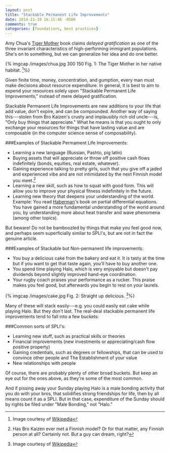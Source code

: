 ```yaml
---
layout: post
title: "Stackable Permanent Life Improvements"
date: 2014-11-19 16:11:46 -0500
comments: true
categories: [foundations, best practices]
---
```

Amy Chua's [Tiger Mother](http://en.wikipedia.org/wiki/Battle_Hymn_of_the_Tiger_Mother) book claims _delayed gratification_ as one of the three invariant characteristics of high-performing immigrant populations. She's on to something, but we can generalize her idea and do one better.

<!--more-->

{% imgcap /images/chua.jpg 300 150 Fig. 1: The Tiger Mother  in her native habitat. [^1]%} 

Given finite time, money, concentration, and gumption, every man must make decisions about resource expenditure. In general, it is best to aim to expend your resources solely upon "Stackable Permanent Life Improvements," instead of mere delayed gratification.

Stackable Permanent Life Improvements are new additions to your life that add value, don't expire, and can be compounded. Another way of saying this---stolen from Bro Kaizen's crusty and implausibly rich old uncle---is, "Only buy things that appreciate." What he means is that you ought to only exchange your resources for things that have lasting value and are composable (in the computer science sense of composability). 

###Examples of Stackable Permament Life Improvements:

- Learning a new language (Russian, Pashto, pig latin)
- Buying assets that will appreciate or throw off positive cash flows indefinitely (bonds, equities, real estate, whatever).
- Gaining experience talking to pretty girls, such that you give off a jaded and experienced vibe and are not intimidated by the next Finnish model you meet.[^2]
- Learning a new skill, such as how to squat with good form. This will allow you to improve your physical fitness indefinitely in the future.
- Learning new theory that deepens your understanding of the world. Example: You read [Haberman](http://www.amazon.com/Applied-Partial-Differential-Equations-Boundary/dp/0130652431)'s book on partial differential equations. You have gained a more fundamental understanding of the world around you, by understanding more about heat transfer and wave phenomena (among other topics). 


But beware! Do not be bamboozled by things that make you feel good now, and perhaps seem superficially similar to SPLI's, but are not in fact the genuine article. 

###Examples of Stackable but Non-permanent life improvements:

- You buy a delicious cake from the bakery and eat it. It is tasty at the time but if you want to get that taste again, you'll have to buy another one.
- You spend time playing Halo, which is very enjoyable but doesn't pay dividends beyond slightly improved hand-eye coordination.
- Your rugby coach praises your performance as a rucker. This praise makes you feel good, but afterwards you begin to rest on your laurels.

{% imgcap /images/cake.jpg Fig. 2: Straight up delicious. [^3]%} 

Many of these will stack easily---e.g. you could easily eat cake while playing Halo. But they don't last. The real-deal stackable permanent life improvements tend to fall into a few buckets: 

###Common sorts of SPLI's:

- Learning new stuff, such as practical skills or theories
- Financial improvements (new investments or appreciating/cash flow positive property)
- Gaining credentials, such as degrees or fellowships, that can be used to convince other people and The Establishment of your value
- New relationships with people

Of course, there are probably plenty of other broad buckets. But keep an eye out for the ones above, as they're some of the most common.

And if pissing away your Sunday playing Halo is a male bonding activity that you do with your bros, that solidifies strong friendships for life, then by all means count it as a SPLI. But in that case, expenditure of the Sunday should by rights be filed under "Male Bonding," not "Halo."

[^1]: Image courtesy of [Wikipedia](http://commons.wikimedia.org/wiki/File:Amy_Chua_2012_Shankbone.JPG)

[^2]: Has Bro Kaizen ever met a Finnish model? Or for that matter, any Finnish person at all? Certainly not. But a guy can dream, right?

[^3]: Image courtesy of [Wikipedia](http://en.wikipedia.org/wiki/Cake)